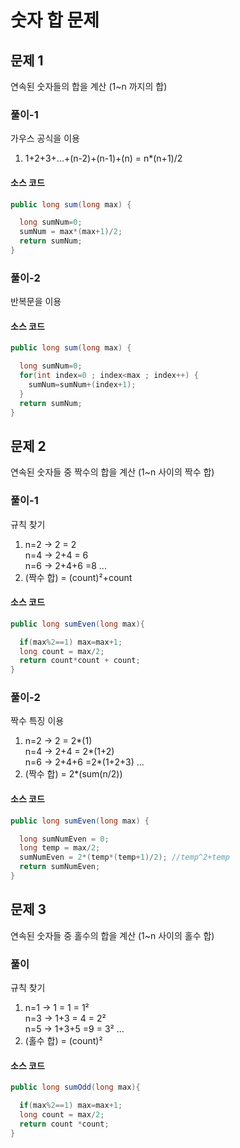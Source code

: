 # 숫자 합 문제

## __문제 1__
연속된 숫자들의 합을 계산 (1~n 까지의 합)

### __풀이-1__
가우스 공식을 이용
1. 1+2+3+...+(n-2)+(n-1)+(n) = n*(n+1)/2

#### __소스 코드__
``` java
public long sum(long max) {

  long sumNum=0;
  sumNum = max*(max+1)/2;
  return sumNum;
}
```

### __풀이-2__
반복문을 이용

#### __소스 코드__
```java
public long sum(long max) {

  long sumNum=0;
  for(int index=0 ; index<max ; index++) {
    sumNum=sumNum+(index+1);
  }
  return sumNum;
}
```

## __문제 2__
연속된 숫자들 중 짝수의 합을 계산 (1~n 사이의 짝수 합)

### __풀이-1__
규칙 찾기
1. n=2 -> 2 = 2
</br> n=4 -> 2+4 = 6
</br> n=6 -> 2+4+6 =8 ...
2. (짝수 합) = (count)²+count

#### __소스 코드__
``` java
public long sumEven(long max){

  if(max%2==1) max=max+1;
  long count = max/2;
  return count*count + count;
}
```

### __풀이-2__
짝수 특징 이용
1. n=2 -> 2 = 2\*(1)
</br> n=4 -> 2+4 = 2\*(1+2)
</br> n=6 -> 2+4+6 =2\*(1+2+3) ...
2. (짝수 합) = 2\*(sum(n/2))

#### __소스 코드__
``` java
public long sumEven(long max) {

  long sumNumEven = 0;
  long temp = max/2;
  sumNumEven = 2*(temp*(temp+1)/2); //temp^2+temp
  return sumNumEven;
}
```
## __문제 3__
연속된 숫자들 중 홀수의 합을 계산 (1~n 사이의 홀수 합)

### __풀이__
규칙 찾기
1. n=1 -> 1 = 1 = 1²
</br> n=3 -> 1+3 = 4 = 2²
</br> n=5 -> 1+3+5 =9 = 3² ...
2. (홀수 합) = (count)²

#### __소스 코드__
``` java
public long sumOdd(long max){

  if(max%2==1) max=max+1;
  long count = max/2;
  return count *count;
}
```

